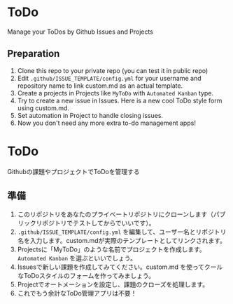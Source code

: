 # ToDo
Manage your ToDos by Github Issues and Projects


## Preparation

1. Clone this repo to your private repo (you can test it in public repo)
2. Edit ``.github/ISSUE_TEMPLATE/config.yml`` for your username and repository name to link custom.md as an actual template.
3. Create a projects in Projects like ``MyToDo`` with ``Automated Kanban`` type.
4. Try to create a new issue in Issues. Here is a new cool ToDo style form using custom.md.
5. Set automation in Project to handle closing issues.
6. Now you don't need any more extra to-do management apps!


# ToDo
Githubの課題やプロジェクトでToDoを管理する


## 準備
1. このリポジトリをあなたのプライベートリポジトリにクローンします（パブリックリポジトリでテストしてからでいいです）。
2. ``.github/ISSUE_TEMPLATE/config.yml`` を編集して、ユーザー名とリポジトリ名を入力します。custom.mdが実際のテンプレートとしてリンクされます。
3. Projectsに「MyToDo」のような名前でプロジェクトを作成します。``Automated Kanban`` を選ぶといいでしょう。
4. Issuesで新しい課題を作成してみてください。custom.md を使ってクールなToDoスタイルのフォームを作ってみましょう。
5. Projectでオートメーションを設定し、課題のクローズを処理します。
6. これでもう余計なToDo管理アプリは不要！
